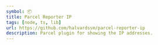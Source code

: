 ```yaml
---
symbol: 📦
title: Parcel Reporter IP
tags: [node, ts, lib]
url: https://github.com/halvardssm/parcel-reporter-ip
description: Parcel plugin for showing the IP addresses.
---
```

